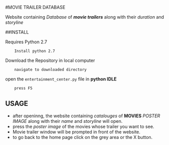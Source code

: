 #MOVIE TRAILER DATABASE

Website containing _Database_  of  **_movie trailers_** along with their _duration_ and  _storyline_


##INSTALL

Requires Python 2.7
```
    Install python 2.7
```
Download the Repository in local computer
```
    navigate to downloaded directory
```

open the `entertainment_center.py` file in **python IDLE** 
```
    press F5
```

## USAGE
- after openinng, the website containing  _catalouges_ of **MOVIES**  _POSTER IMAGE_ along with their _name_ and _storyline_ will open.
- press the _poster image_ of the movies whose trailer you want to see.
- Movie trailer window will be prompted in front of the website.
- to go back to the home page click on the grey area or the X button.
